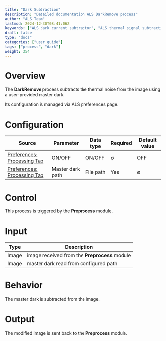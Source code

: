 ```yaml
---
title: "Dark Subtraction"
description: "Detailed documentation ALS DarkRemove process"
author: "ALS Team"
lastmod: 2024-12-30T08:41:06Z
keywords: ["ALS dark current subtractor", "ALS thermal signal subtraction"]
draft: false
type: "docs"
categories: ["user guide"]
tags: ["process", "dark"]
weight: 354
---
```


# Overview

The **DarkRemove** process subtracts the thermal noise from the image using a user-provided master dark.

Its configuration is managed via ALS preferences page.

# Configuration

| Source                                                                         | Parameter             | Data type             | Required              | Default value         |
|--------------------------------------------------------------------------------|-----------------------|-|-----------------------|-----------------------|
| [Preferences: Processing Tab](../../../user-guide/preferences/processing/#dark-remove)    | ON/OFF                | ON/OFF                | ∅                     | OFF                   |
| [Preferences: Processing Tab](../../../user-guide/preferences/processing/#dark-remove)    | Master dark path      | File path             | Yes                   | ∅                     |

# Control

This process is triggered by the **Preprocess** module.

# Input

| Type  | Description                                   |
|-------|-----------------------------------------------|
| Image | image received from the **Preprocess** module |
| Image | master dark read from configured path         |

# Behavior

The master dark is subtracted from the image.

# Output

The modified image is sent back to the **Preprocess** module.